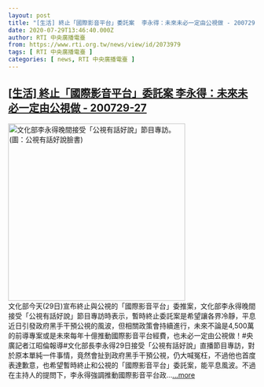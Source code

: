 ```yaml
---
layout: post
title: "[生活] 終止「國際影音平台」委託案  李永得：未來未必一定由公視做 - 200729-27"
date: 2020-07-29T13:46:40.000Z
author: RTI 中央廣播電臺
from: https://www.rti.org.tw/news/view/id/2073979
tags: [ RTI 中央廣播電臺 ]
categories: [ news, RTI 中央廣播電臺 ]
---
```

<!--1596030400000-->
[[生活] 終止「國際影音平台」委託案  李永得：未來未必一定由公視做 - 200729-27](https://www.rti.org.tw/news/view/id/2073979)
------

<div>
<img src="https://static.rti.org.tw/assets/thumbnails/2020/07/29/f05d47cfd94dd7b733afe7ff9e7ed9c2.jpg" width="360" alt="文化部李永得晚間接受「公視有話好說」節目專訪。(圖：公視有話好說臉書)" title="文化部李永得晚間接受「公視有話好說」節目專訪。(圖：公視有話好說臉書)"><br>文化部今天(29日)宣布終止與公視的「國際影音平台」委推案，文化部李永得晚間接受「公視有話好說」節目專訪時表示，暫時終止委託案是希望讓各界冷靜，平息近日引發政府黑手干預公視的風波，但相關政策會持續進行，未來不論是4,500萬的前導專案或是未來每年十億推動國際影音平台經費，也未必一定由公視做！#央廣記者江昭倫報導#文化部長李永得29日接受「公視有話好說」直播節目專訪，對於原本單純一件事情，竟然會扯到政府黑手干預公視，仍大喊冤枉，不過他也首度表達歉意，也希望暫時終止和公視的「國際影音平台」委託案，能平息風波。不過在主持人的提問下，李永得強調推動國際影音平台政...<a target="_blank" href="https://www.rti.org.tw/news/view/id/2073979">...more</a>
</div>
